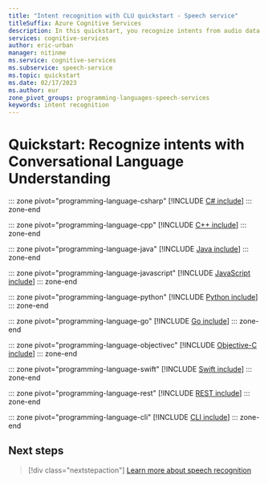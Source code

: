 ```yaml
---
title: "Intent recognition with CLU quickstart - Speech service"
titleSuffix: Azure Cognitive Services
description: In this quickstart, you recognize intents from audio data with the Speech service and Language service.
services: cognitive-services
author: eric-urban
manager: nitinme
ms.service: cognitive-services
ms.subservice: speech-service
ms.topic: quickstart
ms.date: 02/17/2023
ms.author: eur
zone_pivot_groups: programming-languages-speech-services
keywords: intent recognition
---
```


# Quickstart: Recognize intents with Conversational Language Understanding

::: zone pivot="programming-language-csharp"
[!INCLUDE [C# include](includes/quickstarts/intent-recognition-clu/csharp.md)]
::: zone-end

::: zone pivot="programming-language-cpp"
[!INCLUDE [C++ include](includes/quickstarts/intent-recognition-clu/cpp.md)]
::: zone-end

::: zone pivot="programming-language-java"
[!INCLUDE [Java include](includes/quickstarts/intent-recognition-clu/java.md)]
::: zone-end

::: zone pivot="programming-language-javascript"
[!INCLUDE [JavaScript include](includes/quickstarts/intent-recognition-clu/javascript.md)]
::: zone-end

::: zone pivot="programming-language-python"
[!INCLUDE [Python include](includes/quickstarts/intent-recognition-clu/python.md)]
::: zone-end

::: zone pivot="programming-language-go"
[!INCLUDE [Go include](includes/quickstarts/intent-recognition-clu/go.md)]
::: zone-end

::: zone pivot="programming-language-objectivec"
[!INCLUDE [Objective-C include](includes/quickstarts/intent-recognition-clu/objectivec.md)]
::: zone-end

::: zone pivot="programming-language-swift"
[!INCLUDE [Swift include](includes/quickstarts/intent-recognition-clu/swift.md)]
::: zone-end

::: zone pivot="programming-language-rest"
[!INCLUDE [REST include](includes/quickstarts/intent-recognition-clu/rest.md)]
::: zone-end

::: zone pivot="programming-language-cli"
[!INCLUDE [CLI include](includes/quickstarts/intent-recognition-clu/cli.md)]
::: zone-end

## Next steps

> [!div class="nextstepaction"]
> [Learn more about speech recognition](how-to-recognize-speech.md)
